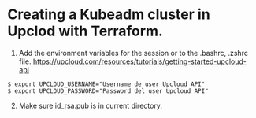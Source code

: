 # Creating a Kubeadm cluster in Upclod with Terraform.

1. Add the environment variables for the session or to the .bashrc, .zshrc file.
https://upcloud.com/resources/tutorials/getting-started-upcloud-api
```
$ export UPCLOUD_USERNAME="Username de user Upcloud API"
$ export UPCLOUD_PASSWORD="Password del user Upcloud API"
```

2. Make sure id_rsa.pub is in current directory.
